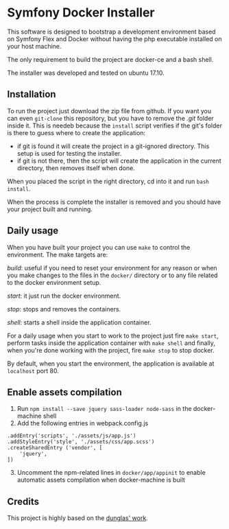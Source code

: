 # Symfony Docker Installer
This software is designed to bootstrap a development environment based on Symfony Flex and Docker without having the php executable installed on your host machine.

The only requirement to build the project are docker-ce and a bash shell.

The installer was developed and tested on ubuntu 17.10.

## Installation
To run the project just download the zip file from github. If you want you can even `git-clone` this repository, but you have to remove the *.git* folder inside it. This is needeb because the `install` script verifies if the git's folder is there to guess where to create the application:
- if git is found it will create the project in a git-ignored directory. This setup is used for testing the installer.
- if git is not there, then the script will create the application in the current directory, then removes itself when done.

When you placed the script in the right directory, cd into it and run `bash install`.

When the process is complete the installer is removed and you should have your project built and running.


## Daily usage
When you have built your project you can use `make` to control the environment. The make targets are:

*build*: useful if you need to reset your environment for any reason or when you make changes to the files in the `docker/` directory or to any file related to the docker environment setup.

*start*: it just run the docker environment.

*stop*: stops and removes the containers.

*shell*: starts a shell inside the application container.


For a daily usage when you start to work to the project just fire `make start`, perform tasks inside the application container with `make shell` and finally, when you're done working with the project, fire `make stop` to stop docker.

By default, when you start the environment, the application is available at `localhost` port 80.


## Enable assets compilation

1. Run `npm install --save jquery sass-loader node-sass` in the docker-machine shell
2. Add the following entries in webpack.config.js
```
.addEntry('scripts', './assets/js/app.js')
.addStyleEntry('style', './assets/css/app.scss')
.createSharedEntry ('vendor', [
    'jquery',
])
```
3. Uncomment the npm-related lines in `docker/app/appinit` to enable automatic assets compilation when docker-machine is built


## Credits
This project is highly based on the [dunglas' work](https://github.com/dunglas/symfony-docker).
